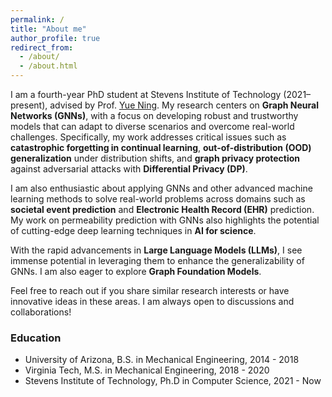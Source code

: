 ```yaml
---
permalink: /
title: "About me"
author_profile: true
redirect_from: 
  - /about/
  - /about.html
---
```


I am a fourth-year PhD student at Stevens Institute of Technology (2021–present), advised by Prof. [Yue Ning](https://yue-ning.github.io/). My research centers on **Graph Neural Networks (GNNs)**, with a focus on developing robust and trustworthy models that can adapt to diverse scenarios and overcome real-world challenges. Specifically, my work addresses critical issues such as **catastrophic forgetting in continual learning**, **out-of-distribution (OOD) generalization** under distribution shifts, and **graph privacy protection** against adversarial attacks with **Differential Privacy (DP)**.

I am also enthusiastic about applying GNNs and other advanced machine learning methods to solve real-world problems across domains such as **societal event prediction** and **Electronic Health Record (EHR)** prediction. My work on permeability prediction with GNNs also highlights the potential of cutting-edge deep learning techniques in **AI for science**.

With the rapid advancements in **Large Language Models (LLMs)**, I see immense potential in leveraging them to enhance the generalizability of GNNs. I am also eager to explore **Graph Foundation Models**. 

Feel free to reach out if you share similar research interests or have innovative ideas in these areas. I am always open to discussions and collaborations!

### Education

* University of Arizona, B.S. in Mechanical Engineering, 2014 - 2018
* Virginia Tech, M.S. in Mechanical Engineering, 2018 - 2020
* Stevens Institute of Technology, Ph.D in Computer Science, 2021 - Now


